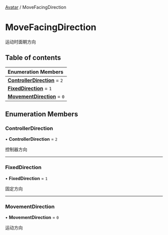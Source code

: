 [Avatar](../groups/Core.Avatar.md) / MoveFacingDirection

# MoveFacingDirection <Badge type="tip" text="Enumeration" /> <Score text="MoveFacingDirection" />

运动时面朝方向

## Table of contents

| Enumeration Members |
| :-----|
| **[ControllerDirection](mw.MoveFacingDirection.md#controllerdirection)** = ``2`` <br> |
| **[FixedDirection](mw.MoveFacingDirection.md#fixeddirection)** = ``1`` <br> |
| **[MovementDirection](mw.MoveFacingDirection.md#movementdirection)** = ``0`` <br> |

## Enumeration Members

### ControllerDirection <Score text="ControllerDirection" /> 

• **ControllerDirection** = ``2``

控制器方向

___

### FixedDirection <Score text="FixedDirection" /> 

• **FixedDirection** = ``1``

固定方向

___

### MovementDirection <Score text="MovementDirection" /> 

• **MovementDirection** = ``0``

运动方向
